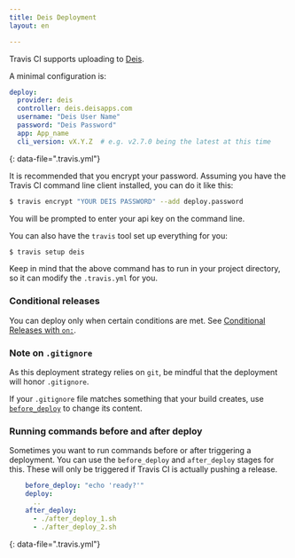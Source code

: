 ```yaml
---
title: Deis Deployment
layout: en

---
```


Travis CI supports uploading to [Deis](http://deis.io/).

A minimal configuration is:

```yaml
deploy:
  provider: deis
  controller: deis.deisapps.com
  username: "Deis User Name"
  password: "Deis Password"
  app: App_name
  cli_version: vX.Y.Z  # e.g. v2.7.0 being the latest at this time
```
{: data-file=".travis.yml"}

It is recommended that you encrypt your password.
Assuming you have the Travis CI command line client installed, you can do it like this:

```bash
$ travis encrypt "YOUR DEIS PASSWORD" --add deploy.password
```

You will be prompted to enter your api key on the command line.

You can also have the `travis` tool set up everything for you:

```bash
$ travis setup deis
```

Keep in mind that the above command has to run in your project directory, so it can modify the `.travis.yml` for you.

### Conditional releases

You can deploy only when certain conditions are met.
See [Conditional Releases with `on:`](/user/deployment#conditional-releases-with-on).

### Note on `.gitignore`

As this deployment strategy relies on `git`, be mindful that the deployment will
honor `.gitignore`.

If your `.gitignore` file matches something that your build creates, use
[`before_deploy`](#Running-commands-before-and-after-deploy) to change
its content.

### Running commands before and after deploy

Sometimes you want to run commands before or after triggering a deployment. You can use the `before_deploy` and `after_deploy` stages for this. These will only be triggered if Travis CI is actually pushing a release.

```yaml
    before_deploy: "echo 'ready?'"
    deploy:
      ..
    after_deploy:
      - ./after_deploy_1.sh
      - ./after_deploy_2.sh
```
{: data-file=".travis.yml"}
